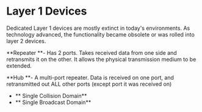 # Layer 1 Devices

Dedicated Layer 1 devices are mostly extinct in today's environments. As technology advanced, the functionality became obsolete or was rolled into layer 2 devices.



**Repeater **- Has 2 ports. Takes received data from one side and retransmits it on the other. It allows the physical transmission medium to be extended.



**Hub **- A multi-port repeater. Data is received on one port, and retransmitted out ALL other ports \(except port it was received on\)

* ** Single Collision Domain**
* ** Single Broadcast Domain**



